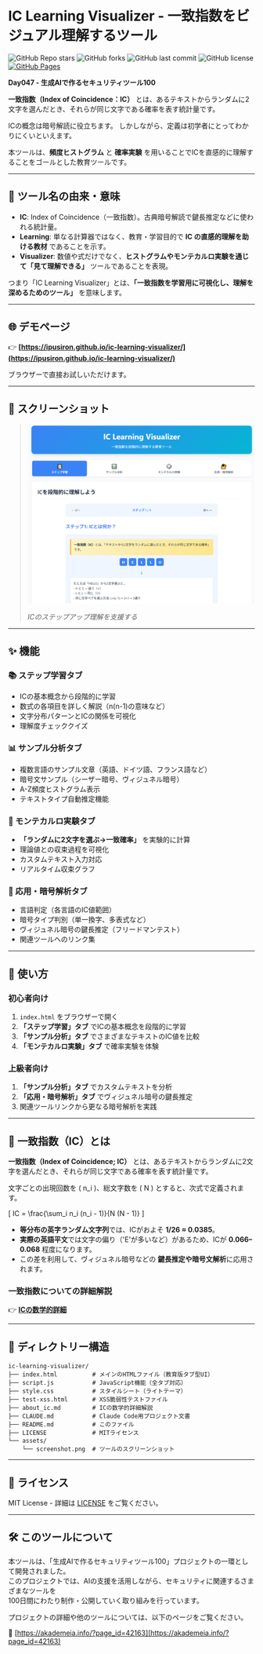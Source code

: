 
<!--
---
title: IC Learning Visualizer
category: classic-crypto
difficulty: 1
description: An educational tool to intuitively understand the Index of Coincidence (IC) through histograms and probability experiments.
tags: [cryptography, classic, statistics, visualization, education]
demo: https://ipusiron.github.io/ic-learning-visualizer/
---
-->

# IC Learning Visualizer - 一致指数をビジュアル理解するツール

![GitHub Repo stars](https://img.shields.io/github/stars/ipusiron/ic-learning-visualizer?style=social)
![GitHub forks](https://img.shields.io/github/forks/ipusiron/ic-learning-visualizer?style=social)
![GitHub last commit](https://img.shields.io/github/last-commit/ipusiron/ic-learning-visualizer)
![GitHub license](https://img.shields.io/github/license/ipusiron/ic-learning-visualizer)
[![GitHub Pages](https://img.shields.io/badge/demo-GitHub%20Pages-blue?logo=github)](https://ipusiron.github.io/ic-learning-visualizer/)

**Day047 - 生成AIで作るセキュリティツール100**

**一致指数（Index of Coincidence：IC）** とは、あるテキストからランダムに2文字を選んだとき、それらが同じ文字である確率を表す統計量です。

ICの概念は暗号解読に役立ちます。
しかしながら、定義は初学者にとってわかりにくいといえます。

本ツールは、**頻度ヒストグラム** と **確率実験** を用いることでICを直感的に理解することをゴールとした教育ツールです。

---

## 📛 ツール名の由来・意味
- **IC**: Index of Coincidence（一致指数）。古典暗号解読で鍵長推定などに使われる統計量。
- **Learning**: 単なる計算器ではなく、教育・学習目的で **IC の直感的理解を助ける教材** であることを示す。
- **Visualizer**: 数値や式だけでなく、**ヒストグラムやモンテカルロ実験を通じて「見て理解できる」** ツールであることを表現。  

つまり「IC Learning Visualizer」とは、**「一致指数を学習用に可視化し、理解を深めるためのツール」** を意味します。  

---

## 🌐 デモページ

👉 **[https://ipusiron.github.io/ic-learning-visualizer/](https://ipusiron.github.io/ic-learning-visualizer/)**

ブラウザーで直接お試しいただけます。

---

## 📸 スクリーンショット

> ![ICのステップアップ理解を支援する](assets/screenshot.png)  
>
> *ICのステップアップ理解を支援する*

---

## ✨ 機能

### 📚 ステップ学習タブ
- ICの基本概念から段階的に学習
- 数式の各項目を詳しく解説（n(n-1)の意味など）
- 文字分布パターンとICの関係を可視化
- 理解度チェッククイズ

### 📊 サンプル分析タブ
- 複数言語のサンプル文章（英語、ドイツ語、フランス語など）
- 暗号文サンプル（シーザー暗号、ヴィジュネル暗号）
- A-Z頻度ヒストグラム表示
- テキストタイプ自動推定機能

### 🎲 モンテカルロ実験タブ
- **「ランダムに2文字を選ぶ→一致確率」** を実験的に計算
- 理論値との収束過程を可視化
- カスタムテキスト入力対応
- リアルタイム収束グラフ

### 🔐 応用・暗号解析タブ
- 言語判定（各言語のIC値範囲）
- 暗号タイプ判別（単一換字、多表式など）
- ヴィジュネル暗号の鍵長推定（フリードマンテスト）
- 関連ツールへのリンク集

---

## 🚀 使い方

### 初心者向け
1. `index.html` をブラウザーで開く
2. **「ステップ学習」タブ** でICの基本概念を段階的に学習
3. **「サンプル分析」タブ** でさまざまなテキストのIC値を比較
4. **「モンテカルロ実験」タブ** で確率実験を体験

### 上級者向け
1. **「サンプル分析」タブ** でカスタムテキストを分析
2. **「応用・暗号解析」タブ** でヴィジュネル暗号の鍵長推定
3. 関連ツールリンクから更なる暗号解析を実践  

---

## 📖 一致指数（IC）とは

**一致指数（Index of Coincidence; IC）** とは、あるテキストからランダムに2文字を選んだとき、それらが同じ文字である確率を表す統計量です。

文字ごとの出現回数を \( n_i \)、総文字数を \( N \) とすると、次式で定義されます。

\[
IC = \frac{\sum_i n_i (n_i - 1)}{N (N - 1)}
\]

- **等分布の英字ランダム文字列**では、ICがおよそ **1/26 ≈ 0.0385**。  
- **実際の英語平文**では文字の偏り（'E'が多いなど）があるため、ICが **0.066–0.068** 程度になります。
- この差を利用して、ヴィジュネル暗号などの **鍵長推定や暗号文解析**に応用されます。

### 一致指数についての詳細解説

👉 **[ICの数学的詳細](about_ic.md)**

---

## 📁 ディレクトリー構造

```
ic-learning-visualizer/
├── index.html          # メインのHTMLファイル（教育版タブ型UI）
├── script.js           # JavaScript機能（全タブ対応）
├── style.css           # スタイルシート（ライトテーマ）
├── test-xss.html       # XSS脆弱性テストファイル
├── about_ic.md         # ICの数学的詳細解説
├── CLAUDE.md           # Claude Code用プロジェクト文書
├── README.md           # このファイル
├── LICENSE             # MITライセンス
└── assets/
    └── screenshot.png  # ツールのスクリーンショット
```

---

## 📄 ライセンス

MIT License - 詳細は [LICENSE](LICENSE) をご覧ください。

---

## 🛠 このツールについて

本ツールは、「生成AIで作るセキュリティツール100」プロジェクトの一環として開発されました。  
このプロジェクトでは、AIの支援を活用しながら、セキュリティに関連するさまざまなツールを  
100日間にわたり制作・公開していく取り組みを行っています。

プロジェクトの詳細や他のツールについては、以下のページをご覧ください。

🔗 [https://akademeia.info/?page_id=42163](https://akademeia.info/?page_id=42163)
